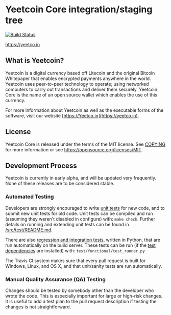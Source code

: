 Yeetcoin Core integration/staging tree
=====================================

[![Build Status](https://travis-ci.org/litecoin-project/litecoin.svg?branch=master)](https://travis-ci.org/litecoin-project/litecoin)

https://yeetco.in

What is Yeetcoin?
----------------

Yeetcoin is a digital currency based off Litecoin and the original Bitcoin Whitepaper that
enables encrypted payments anywhere in the world. Yeetcoin uses peer-to-peer technology to
operate; using networked computers to carry out transactions and deliver them securely.
Yeetcoin Core is the name of an open source wallet which enables the use of this currency.

For more information about Yeetcoin as well as the executable forms of the software,
visit our website [https://Yeetco.in](https://yeetco.in).

License
-------

Yeetcoin Core is released under the terms of the MIT license. See [COPYING](COPYING) for more
information or see https://opensource.org/licenses/MIT.

Development Process
-------------------

Yeetcoin is currently in early alpha, and will be updated very frequently. None of these
releases are to be considered stable.

### Automated Testing

Developers are strongly encouraged to write [unit tests](src/test/README.md) for new code, and to
submit new unit tests for old code. Unit tests can be compiled and run
(assuming they weren't disabled in configure) with: `make check`. Further details on running
and extending unit tests can be found in [/src/test/README.md](/src/test/README.md).

There are also [regression and integration tests](/test), written
in Python, that are run automatically on the build server.
These tests can be run (if the [test dependencies](/test) are installed) with: `test/functional/test_runner.py`

The Travis CI system makes sure that every pull request is built for Windows, Linux, and OS X, and that unit/sanity tests are run automatically.

### Manual Quality Assurance (QA) Testing

Changes should be tested by somebody other than the developer who wrote the
code. This is especially important for large or high-risk changes. It is useful
to add a test plan to the pull request description if testing the changes is
not straightforward.
